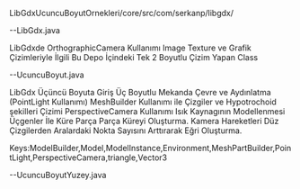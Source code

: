 LibGdxUcuncuBoyutOrnekleri/core/src/com/serkanp/libgdx/

 --LibGdx.java
  
  LibGdxde OrthographicCamera Kullanımı Image Texture ve Grafik Çizimleriyle İlgili Bu Depo İçindeki Tek 2 Boyutlu Çizim Yapan Class
  
  --UcuncuBoyut.java
  
  LibGdx Üçüncü Boyuta Giriş
  Üç Boyutlu Mekanda Çevre ve Aydınlatma (PointLight Kullanımı)
  MeshBuilder Kullanımı ile Çizgiler ve Hypotrochoid şekilleri Çizimi
  PerspectiveCamera Kullanımı Isık Kaynagının Modellenmesi
  Üçgenler İle Küre Parça Parça Küreyi Oluşturma.
  Kamera Hareketleri 
  Düz Çizgilerden Aralardaki Nokta Sayısını Arttırarak Eğri Oluşturma.
  
  Keys:ModelBuilder,Model,ModelInstance,Environment,MeshPartBuilder,PointLight,PerspectiveCamera,triangle,Vector3
  
  --UcuncuBoyutYuzey.java
  
  
